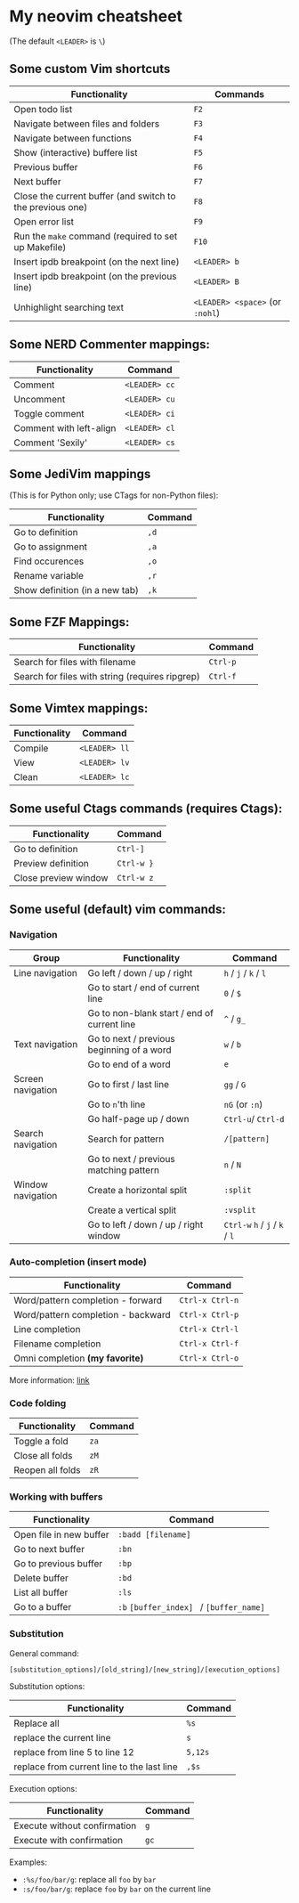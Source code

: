 # My neovim cheatsheet

(The default `<LEADER>` is `\`)

## Some custom Vim shortcuts

| Functionality                                             | Commands                        |
|-----------------------------------------------------------|---------------------------------|
| Open todo list                                            | `F2`                            |
| Navigate between files and folders                        | `F3`                            |
| Navigate between functions                                | `F4`                            |
| Show (interactive) buffere list                           | `F5`                            |
| Previous buffer                                           | `F6`                            |
| Next buffer                                               | `F7`                            |
| Close the current buffer (and switch to the previous one) | `F8`                            |
| Open error list                                           | `F9`                            |
| Run the `make` command (required to set up Makefile)      | `F10`                           |
| Insert ipdb breakpoint (on the next line)                 | `<LEADER> b`                    |
| Insert ipdb breakpoint (on the previous line)             | `<LEADER> B`                    |
| Unhighlight searching text                                | `<LEADER> <space>` (or `:nohl`) |

## Some NERD Commenter mappings:

| Functionality           | Command       |
| ----------------------- | ------------- |
| Comment                 | `<LEADER> cc` |
| Uncomment               | `<LEADER> cu` |
| Toggle comment          | `<LEADER> ci` |
| Comment with left-align | `<LEADER> cl` |
| Comment 'Sexily'        | `<LEADER> cs` |

## Some JediVim mappings

(This is for Python only; use CTags for non-Python files):

| Functionality                  | Command |
| ------------------------------ | ------- |
| Go to definition               | `,d`    |
| Go to assignment               | `,a`    |
| Find occurences                | `,o`    |
| Rename variable                | `,r`    |
| Show definition (in a new tab) | `,k`    |

## Some FZF Mappings:

| Functionality                                   | Command  |
| ----------------------------------------------- | -------- |
| Search for files with filename                  | `Ctrl-p` |
| Search for files with string (requires ripgrep) | `Ctrl-f` |

## Some Vimtex mappings:

| Functionality | Command       |
| ------------- | ------------- |
| Compile       | `<LEADER> ll` |
| View          | `<LEADER> lv` |
| Clean         | `<LEADER> lc` |

## Some useful Ctags commands (requires Ctags):

| Functionality        | Command    |
| -------------------- | ---------- |
| Go to definition     | `Ctrl-]`   |
| Preview definition   | `Ctrl-w }` |
| Close preview window | `Ctrl-w z` |

## Some useful (default) vim commands:

### Navigation

| Group             | Functionality                               | Command                        |
|-------------------|---------------------------------------------|--------------------------------|
| Line navigation   | Go left / down / up / right                 | `h` / `j` / `k` / `l`          |
|                   | Go to start / end of current line           | `0` / `$`                      |
|                   | Go to non-blank start / end of current line | `^` / `g_`                     |
| Text navigation   | Go to next / previous beginning of a word   | `w` / `b`                      |
|                   | Go to end of a word                         | `e`                            |
| Screen navigation | Go to first / last line                     | `gg` / `G`                     |
|                   | Go to `n`'th line                           | `nG` (or `:n`)                 |
|                   | Go half-page up / down                      | `Ctrl-u`/ `Ctrl-d`             |
| Search navigation | Search for pattern                          | `/[pattern]`                   |
|                   | Go to next / previous matching pattern      | `n` / `N`                      |
| Window navigation | Create a horizontal split                   | `:split`                       |
|                   | Create a vertical split                     | `:vsplit`                      |
|                   | Go to left / down / up / right window       | `Ctrl-w` `h` / `j` / `k` / `l` |

### Auto-completion (insert mode)
| Functionality                      | Command         |
|------------------------------------|-----------------|
| Word/pattern completion - forward  | `Ctrl-x Ctrl-n` |
| Word/pattern completion - backward | `Ctrl-x Ctrl-p` |
| Line completion                    | `Ctrl-x Ctrl-l` |
| Filename completion                | `Ctrl-x Ctrl-f` |
| Omni completion **(my favorite)**  | `Ctrl-x Ctrl-o` |

More information: [link](https://www.thegeekstuff.com/2009/01/vi-and-vim-editor-5-awesome-examples-for-automatic-word-completion-using-ctrl-x-magic/)

### Code folding

| Functionality    | Command |
|------------------|---------|
| Toggle a fold    | `za`    |
| Close all folds  | `zM`    |
| Reopen all folds | `zR`    |

### Working with buffers

| Functionality           | Command                                  |
|-------------------------|------------------------------------------|
| Open file in new buffer | `:badd [filename]`                       |
| Go to next buffer       | `:bn`                                    |
| Go to previous buffer   | `:bp`                                    |
| Delete buffer           | `:bd`                                    |
| List all buffer         | `:ls`                                    |
| Go to a buffer          | `:b` `[buffer_index] ` / `[buffer_name]` |

### Substitution

General command:

`[substitution_options]/[old_string]/[new_string]/[execution_options]`

Substitution options:

| Functionality                              | Command |
|--------------------------------------------|---------|
| Replace all                                | `%s`    |
| replace the current line                   | `s`     |
| replace from line 5 to line 12             | `5,12s` |
| replace from current line to the last line | `,$s`   |

Execution options:

| Functionality                | Command |
|------------------------------|---------|
| Execute without confirmation | `g`     |
| Execute with confirmation    | `gc`    |

Examples:

- `:%s/foo/bar/g`: replace all `foo` by `bar`
- `:s/foo/bar/g`:  replace `foo` by `bar` on the current line
